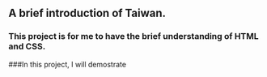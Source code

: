 A brief introduction of Taiwan.
-----------------------------------------------------------------------
### This project is for me to have the brief understanding of HTML and CSS.

###In this project, I will demostrate 
